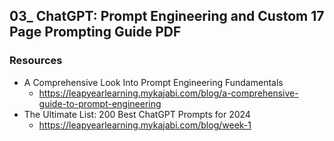 ## 03_ ChatGPT: Prompt Engineering and Custom 17 Page Prompting Guide PDF

### Resources
- A Comprehensive Look Into Prompt Engineering Fundamentals
  - https://leapyearlearning.mykajabi.com/blog/a-comprehensive-guide-to-prompt-engineering
- The Ultimate List: 200 Best ChatGPT Prompts for 2024
  - https://leapyearlearning.mykajabi.com/blog/week-1